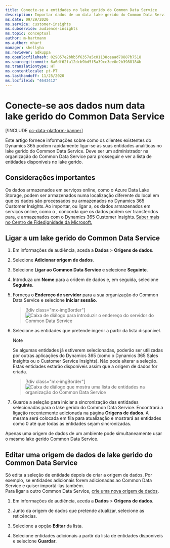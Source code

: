 ```yaml
---
title: Conecte-se a entidades no lake gerido do Common Data Service
description: Importar dados de um data lake gerido do Common Data Service.
ms.date: 09/29/2020
ms.service: customer-insights
ms.subservice: audience-insights
ms.topic: conceptual
author: m-hartmann
ms.author: mhart
manager: shellyha
ms.reviewer: adkuppa
ms.openlocfilehash: 029857e2bbb5f6357a5c01138ceaad78887b7518
ms.sourcegitcommit: 6a6df62fa12dcb9bd5f5a39cc3ee0e2b3988184b
ms.translationtype: HT
ms.contentlocale: pt-PT
ms.lasthandoff: 11/25/2020
ms.locfileid: "4643412"
---
```

# <a name="connect-to-data-in-a-common-data-service-managed-data-lake"></a>Conecte-se aos dados num data lake gerido do Common Data Service

[!INCLUDE [cc-data-platform-banner](../includes/cc-data-platform-banner.md)]

Este artigo fornece informações sobre como os clientes existentes do Dynamics 365 podem rapidamente ligar-se às suas entidades analíticas no lake gerido do Common Data Service. Deve ser um administrador na organização do Common Data Service para prosseguir e ver a lista de entidades disponíveis no lake gerido.

## <a name="important-considerations"></a>Considerações importantes

Os dados armazenados em serviços online, como o Azure Data Lake Storage, podem ser armazenados numa localização diferente do local em que os dados são processados ou armazenados no Dynamics 365 Customer Insights. Ao importar, ou ligar a, os dados armazenados em serviços online, como o , concorda que os dados podem ser transferidos para, e armazenados com o Dynamics 365 Customer Insights. [Saber mais no Centro de Fidedignidade da Microsoft.](https://www.microsoft.com/trust-center)

## <a name="connect-to-a-common-data-service-managed-lake"></a>Ligar a um lake gerido do Common Data Service

1. Em informações de audiência, aceda a **Dados** > **Origens de dados**.

2. Selecione **Adicionar origem de dados**.

3. Selecione **Ligar ao Common Data Service** e selecione **Seguinte**.

4. Introduza um **Nome** para a oridem de dados e, em seguida, selecione **Seguinte**.

5. Forneça o **Endereço de servidor** para a sua organização do Common Data Service e selecione **Iniciar sessão**.

   > [!div class="mx-imgBorder"]
   > ![Caixa de diálogo para introduzir o endereço do servidor do Common Data Service](media/enter-CDS-org-details.png)

6. Selecione as entidades que pretende ingerir a partir da lista disponível.    

   > [!NOTE]
   > Se algumas entidades já estiverem selecionadas, poderão ser utilizadas por outras aplicações do Dynamics 365 (como o Dynamics 365 Sales Insights ou o Customer Service Insights). Não pode alterar a seleção. Estas entidades estarão disponíveis assim que a origem de dados for criada.

   > [!div class="mx-imgBorder"]
   > ![Caixa de diálogo que mostra uma lista de entidades na organização do Common Data Service](media/select-analytical-entities.png)

7. Guarde a seleção para iniciar a sincronização das entidades selecionadas para o lake gerido do Common Data Service. Encontrará a ligação recentemente adicionada na página **Origens de dados**. A mesma será colocada em fila para atualização e mostrará as entidades como 0 até que todas as entidades sejam sincronizadas.

Apenas uma origem de dados de um ambiente pode simultaneamente usar o mesmo lake gerido Common Data Service.

## <a name="edit-a-common-data-service-managed-lake-data-source"></a>Editar uma origem de dados de lake gerido do Common Data Service

Só edita a seleção de entidade depois de criar a origem de dados. Por exemplo, se entidades adicionais forem adicionadas ao Common Data Service e quiser importá-las também.    
Para ligar a outro Common Data Service, [crie uma nova origem de dados](#connect-to-a-common-data-service-managed-lake).

1. Em informações de audiência, aceda a **Dados** > **Origens de dados**.

2. Junto da origem de dados que pretende atualizar, selecione as reticências.

3. Selecione a opção **Editar** da lista.

4. Selecione entidades adicionais a partir da lista de entidades disponíveis e selecione **Guardar**.
